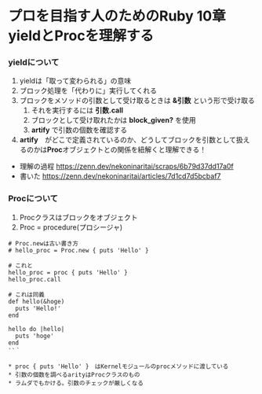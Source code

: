 # プロを目指す人のためのRuby 10章 yieldとProcを理解する

### yieldについて
1. yieldは「取って変わられる」の意味
1.  ブロック処理を「代わりに」実行してくれる
1.  ブロックをメソッドの引数として受け取るときは **&引数** という形で受け取る
    1. それを実行するには **引数.call**
    1. ブロックとして受け取れたかは **block_given?** を使用
    1. **artify** で引数の個数を確認する
1. **artify**　がどこで定義されているのか、どうしてブロックを引数として扱えるのかは**Proc**オブジェクトとの関係を紐解くと理解できる！

* 理解の過程 https://zenn.dev/nekoninaritai/scraps/6b79d37dd17a0f
* 書いた https://zenn.dev/nekoninaritai/articles/7d1cd7d5bcbaf7

### Procについて

1. Procクラスはブロックをオブジェクト
1. Proc = procedure(プロシージャ)

```
# Proc.newは古い書き方
# hello_proc = Proc.new { puts 'Hello' }

# これと
hello_proc = proc { puts 'Hello' }
hello_proc.call

# これは同義
def hello(&hoge)
  puts 'Hello!'
end

hello do |hello|
  puts 'hoge'
end
``｀

* proc { puts 'Hello' }　はKernelモジュールのprocメソッドに渡している
* 引数の個数を調べるarityはProcクラスのもの
* ラムダでもかける。引数のチェックが厳しくなる
